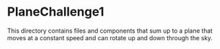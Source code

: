 # PlaneChallenge1
 This directory contains files and components that sum up to a plane that moves at a constant speed and can rotate up and down through the sky.
